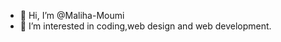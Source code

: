 - 👋 Hi, I’m @Maliha-Moumi
- 👀 I’m interested in coding,web design and web development.


<!---
Maliha-Moumi/Maliha-Moumi is a ✨ special ✨ repository because its `README.md` (this file) appears on your GitHub profile.
You can click the Preview link to take a look at your changes.
--->
